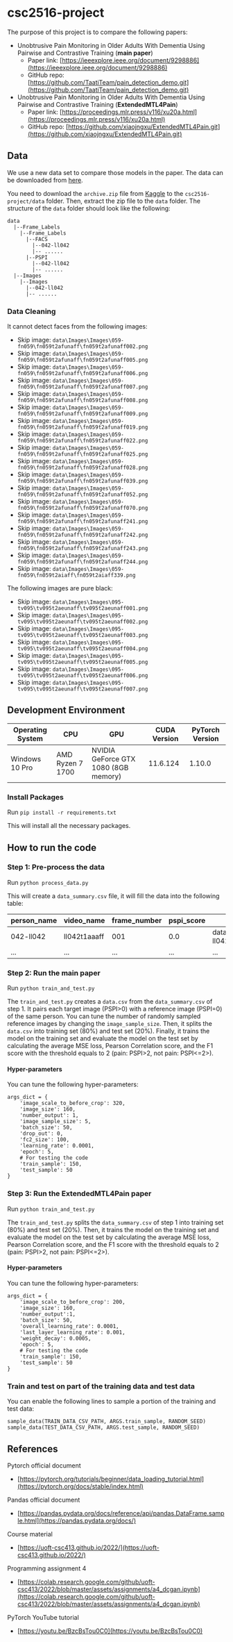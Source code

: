 # csc2516-project

The purpose of this project is to compare the following papers:

- Unobtrusive Pain Monitoring in Older Adults With Dementia Using Pairwise and Contrastive Training (**main paper**)
  - Paper link: [https://ieeexplore.ieee.org/document/9298886](https://ieeexplore.ieee.org/document/9298886)
  - GitHub repo: [https://github.com/TaatiTeam/pain_detection_demo.git](https://github.com/TaatiTeam/pain_detection_demo.git)
- Unobtrusive Pain Monitoring in Older Adults With Dementia Using Pairwise and Contrastive Training (**ExtendedMTL4Pain**)
  - Paper link: [https://proceedings.mlr.press/v116/xu20a.html](https://proceedings.mlr.press/v116/xu20a.html)
  - GitHub repo: [https://github.com/xiaojngxu/ExtendedMTL4Pain.git](https://github.com/xiaojngxu/ExtendedMTL4Pain.git)

## Data 

We use a new data set to compare those models in the paper. The data can be downloaded from [here](https://www.kaggle.com/datasets/coder98/emotionpain).

You need to download the `archive.zip` file from [Kaggle](https://www.kaggle.com/datasets/coder98/emotionpain) to the `csc2516-project/data` folder. Then, extract the zip file to the `data` folder. The structure of the `data` folder should look like the following:

```
data
  |--Frame_Labels
    |--Frame_Labels
      |--FACS
        |--042-ll042
        |-- ......
      |--PSPI
        |--042-ll042
        |-- ......
  |--Images
    |--Images
      |--042-ll042
      |-- ......
```

### Data Cleaning 

It cannot detect faces from the following images:

- Skip image: `data\Images\Images\059-fn059\fn059t2afunaff\fn059t2afunaff002.png`
- Skip image: `data\Images\Images\059-fn059\fn059t2afunaff\fn059t2afunaff005.png`
- Skip image: `data\Images\Images\059-fn059\fn059t2afunaff\fn059t2afunaff006.png`
- Skip image: `data\Images\Images\059-fn059\fn059t2afunaff\fn059t2afunaff007.png`
- Skip image: `data\Images\Images\059-fn059\fn059t2afunaff\fn059t2afunaff008.png`
- Skip image: `data\Images\Images\059-fn059\fn059t2afunaff\fn059t2afunaff009.png`
- Skip image: `data\Images\Images\059-fn059\fn059t2afunaff\fn059t2afunaff019.png`
- Skip image: `data\Images\Images\059-fn059\fn059t2afunaff\fn059t2afunaff022.png`
- Skip image: `data\Images\Images\059-fn059\fn059t2afunaff\fn059t2afunaff025.png`
- Skip image: `data\Images\Images\059-fn059\fn059t2afunaff\fn059t2afunaff028.png`
- Skip image: `data\Images\Images\059-fn059\fn059t2afunaff\fn059t2afunaff039.png`
- Skip image: `data\Images\Images\059-fn059\fn059t2afunaff\fn059t2afunaff052.png`
- Skip image: `data\Images\Images\059-fn059\fn059t2afunaff\fn059t2afunaff070.png`
- Skip image: `data\Images\Images\059-fn059\fn059t2afunaff\fn059t2afunaff241.png`
- Skip image: `data\Images\Images\059-fn059\fn059t2afunaff\fn059t2afunaff242.png`
- Skip image: `data\Images\Images\059-fn059\fn059t2afunaff\fn059t2afunaff243.png`
- Skip image: `data\Images\Images\059-fn059\fn059t2afunaff\fn059t2afunaff244.png`
- Skip image: `data\Images\Images\059-fn059\fn059t2aiaff\fn059t2aiaff339.png`

The following images are pure black:

  - Skip image: `data\Images\Images\095-tv095\tv095t2aeunaff\tv095t2aeunaff001.png`
  - Skip image: `data\Images\Images\095-tv095\tv095t2aeunaff\tv095t2aeunaff002.png`
  - Skip image: `data\Images\Images\095-tv095\tv095t2aeunaff\tv095t2aeunaff003.png`
  - Skip image: `data\Images\Images\095-tv095\tv095t2aeunaff\tv095t2aeunaff004.png`
  - Skip image: `data\Images\Images\095-tv095\tv095t2aeunaff\tv095t2aeunaff005.png`
  - Skip image: `data\Images\Images\095-tv095\tv095t2aeunaff\tv095t2aeunaff006.png`
  - Skip image: `data\Images\Images\095-tv095\tv095t2aeunaff\tv095t2aeunaff007.png`

## Development Environment

| Operating System | CPU              | GPU                                  | CUDA Version | PyTorch Version |
| ---------------- | ---------------- | ------------------------------------ | ------------ | --------------- |
| Windows 10 Pro   | AMD Ryzen 7 1700 | NVIDIA GeForce GTX 1080 (8GB memory) | 11.6.124     | 1.10.0          |

### Install Packages

Run `pip install -r requirements.txt`

This will install all the necessary packages.

## How to run the code

### Step 1: Pre-process the data

Run `python process_data.py`

This will create a `data_summary.csv` file, it will fill the data into the following table:

| person_name | video_name   | frame_number | pspi_score | image_path                                                    |
| ----------- | ------------ | ------------ | ---------- | ------------------------------------------------------------- |
| 042-ll042   | ll042t1aaaff | 001          | 0.0        | data\Images\Images\042-ll042\ll042t1aaaff\ll042t1aaaff001.png |
| ...         | ...          | ...          | ...        | ...                                                           |

### Step 2: Run the main paper

Run `python train_and_test.py`

The `train_and_test.py` creates a `data.csv` from the `data_summary.csv` of step 1. It pairs each target image (PSPI>0) with a reference image (PSPI=0) of the same person. You can tune the number of randomly sampled reference images by changing the `image_sample_size`. Then, it splits the `data.csv` into training set (80%) and test set (20%). Finally, it trains the model on the training set and evaluate the model on the test set by calculating the average MSE loss, Pearson Correlation score, and the F1 score with the threshold equals to 2 (pain: PSPI>2, not pain: PSPI<=2>).

#### Hyper-parameters

You can tune the following hyper-parameters:

```
args_dict = {
    'image_scale_to_before_crop': 320,
    'image_size': 160,
    'number_output': 1,
    'image_sample_size': 5,
    'batch_size': 50,  
    'drop_out': 0,
    'fc2_size': 100,
    'learning_rate': 0.0001,
    'epoch': 5,
    # For testing the code
    'train_sample': 150,
    'test_sample': 50
}
```

### Step 3: Run the ExtendedMTL4Pain paper

Run `python train_and_test.py`

The `train_and_test.py` splits the `data_summary.csv` of step 1 into training set (80%) and test set (20%). Then, it trains the model on the training set and evaluate the model on the test set by calculating the average MSE loss, Pearson Correlation score, and the F1 score with the threshold equals to 2 (pain: PSPI>2, not pain: PSPI<=2>).

#### Hyper-parameters

You can tune the following hyper-parameters:

```
args_dict = {
    'image_scale_to_before_crop': 200,
    'image_size': 160,
    'number_output':1,
    'batch_size': 50,  
    'overall_learning_rate': 0.0001,
    'last_layer_learning_rate': 0.001,
    'weight_decay': 0.0005,
    'epoch': 5,
    # For testing the code
    'train_sample': 150,
    'test_sample': 50
}
```

### Train and test on part of the training data and test data

You can enable the following lines to sample a portion of the training and test data:

```
sample_data(TRAIN_DATA_CSV_PATH, ARGS.train_sample, RANDOM_SEED)
sample_data(TEST_DATA_CSV_PATH, ARGS.test_sample, RANDOM_SEED)
```

## References

Pytorch official document

- [https://pytorch.org/tutorials/beginner/data_loading_tutorial.html](https://pytorch.org/docs/stable/index.html)

Pandas official document

- [https://pandas.pydata.org/docs/reference/api/pandas.DataFrame.sample.html](https://pandas.pydata.org/docs/)

Course material 

- [https://uoft-csc413.github.io/2022/](https://uoft-csc413.github.io/2022/)

Programming assignment 4

- [https://colab.research.google.com/github/uoft-csc413/2022/blob/master/assets/assignments/a4_dcgan.ipynb](https://colab.research.google.com/github/uoft-csc413/2022/blob/master/assets/assignments/a4_dcgan.ipynb)

PyTorch YouTube tutorial 

- [https://youtu.be/BzcBsTou0C0](https://youtu.be/BzcBsTou0C0)
